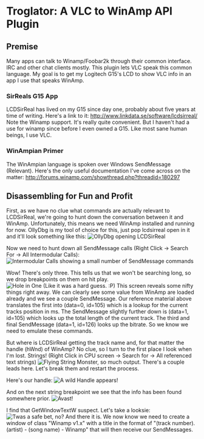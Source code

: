 # Troglator: A VLC to WinAmp API Plugin
## Premise
Many apps can talk to Winamp/Foobar2k through their common interface. IRC and other chat clients mostly. This plugin lets VLC speak this common language.
My goal is to get my Logitech G15's LCD to show VLC info in an app I use that speaks WinAmp.

### SirReals G15 App
LCDSirReal has lived on my G15 since day one, probably about five years at time of writing. Here's a link to it: http://www.linkdata.se/software/lcdsirreal/
Note the Winamp support. It's really quite convenient. But I haven't had a use for winamp since before I even owned a G15. Like most sane human beings, I use VLC.

### WinAmpian Primer
The WinAmpian language is spoken over Windows SendMessage (Relevant). Here's the only useful documentation I've come across on the matter: http://forums.winamp.com/showthread.php?threadid=180297

## Disassembling for Fun and Profit
First, as we have no clue what commands are actually relevant to LCDSirReal, we're going to hunt down the conversation between it and WinAmp. Unfortunately, this means we need WinAmp installed and running for now.
OllyDbg is my tool of choice for this, just pop lcdsirreal open in it and it'll look something like this:
![OllyDbg opening LCDSirReal](http://puu.sh/ckd1i/ad06d2818d.png)

Now we need to hunt down all SendMessage calls (Right Click -> Search For -> All Intermodular Calls):
![Intermodular Calls showing a small number of SendMessage commands](http://puu.sh/ckdbA/41aa99f298.png)

Wow! There's only three. This tells us that we won't be searching long, so we drop breakpoints on them on hit play.
![Hole in One (Like it was a hard guess. :P)](http://puu.sh/ckdvC/56661964b0.png)
This screen reveals some nifty things right away. We can clearly see some value from WinAmp are loaded already and we see a couple SendMessage. Our reference material above translates the first into (data=0, id=105) which is a lookup for the current tracks position in ms. The SendMessage slightly further down is (data=1, id=105) which looks up the total length of the current track. The third and final SendMessage (data=1, id=126) looks up the bitrate. So we know we need to emulate these commands. 

But where is LCDSirReal getting the track name and, for that matter the handle (hWnd) of WinAmp? No clue, so I turn to the first place I look when I'm lost. Strings! (Right Click in CPU screen -> Search for -> All referenced text strings) 
![Flying String Monster, so much output.](http://puu.sh/ckejA/40e9fc0ab8.png)
There's a couple leads here. Let's break them and restart the process.

Here's our handle:
![A wild Handle appears!](http://puu.sh/ckeqX/66ab53563b.png)

And on the next string breakpoint we see that the info has been found somewhere prior.
![Avast!](http://puu.sh/ckez3/b9218b155c.png)

I find that GetWindowTextW suspect. Let's take a looksie:
![Twas a safe bet, no?](http://puu.sh/ckeIT/4f946ab5d7.png)
And there it is. We now know we need to create a window of class "Winamp v1.x" with a title in the format of "(track number). (artist) - (song name) - Winamp" that will then receive our SendMessages.


